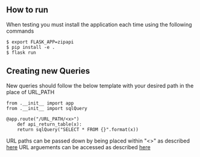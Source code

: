 ## How to run

When testing you must install the application each time using the following commands 

    $ export FLASK_APP=zipapi
    $ pip install -e .
    $ flask run









## Creating new Queries

New queries should follow the below template with your desired path in the place of URL_PATH

    from .__init__ import app
    from .__init__ import sqlQuery

    @app.route("/URL_PATH/<x>")
        def api_return_table(x):
        return sqlQuery("SELECT * FROM {}".format(x))

URL paths can be passed down by being placed within "<>" as described [here](https://flask.palletsprojects.com/en/2.2.x/quickstart/#routing)
URL arguements can be accessed as described [here](https://stackoverflow.com/questions/24892035/how-can-i-get-the-named-parameters-from-a-url-using-flask)
